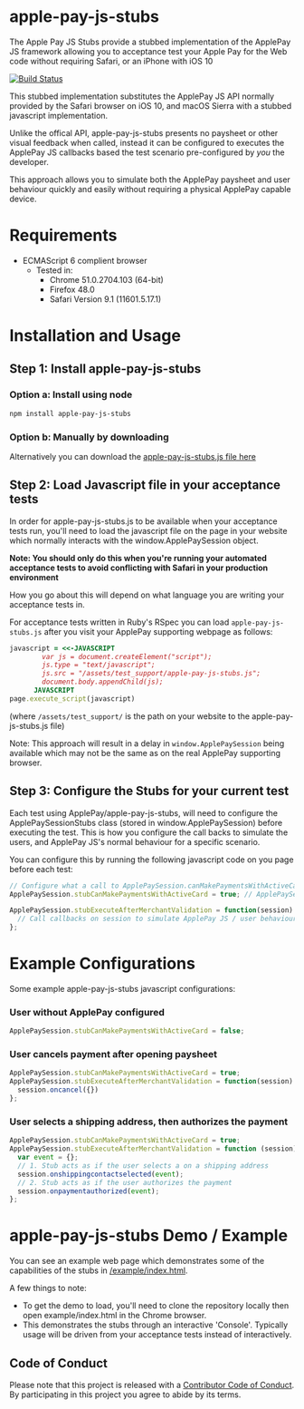 # apple-pay-js-stubs
The Apple Pay JS Stubs provide a stubbed implementation of the ApplePay JS framework allowing you to acceptance test your Apple Pay for the Web code without requiring Safari, or an iPhone with iOS 10

[![Build Status](https://travis-ci.org/indiegogo/apple-pay-js-stubs.svg?branch=master)](https://travis-ci.org/indiegogo/apple-pay-js-stubs)

This stubbed implementation substitutes the ApplePay JS API normally provided by the Safari browser on iOS 10, and macOS Sierra with a stubbed javascript implementation. 

Unlike the offical API, apple-pay-js-stubs presents no paysheet or other visual feedback when called, instead it can be configured to executes the ApplePay JS callbacks based the test scenario pre-configured by *you* the developer. 

This approach allows you to simulate both the ApplePay paysheet and user behaviour quickly and easily without requiring a physical ApplePay capable device.

# Requirements 
- ECMAScript 6 complient browser 
  - Tested in: 
    - Chrome 51.0.2704.103 (64-bit)
    - Firefox 48.0 
    - Safari Version 9.1 (11601.5.17.1)

# Installation and Usage 

## Step 1: Install apple-pay-js-stubs
### Option a: Install using node
 ```bash
npm install apple-pay-js-stubs
```

### Option b: Manually by downloading

Alternatively you can download the [apple-pay-js-stubs.js file here](https://github.com/indiegogo/apple-pay-js-stubs/blob/master/src/apple-pay-js-stubs.js)
 
## Step 2: Load Javascript file in your acceptance tests

In order for apple-pay-js-stubs.js to be available when your acceptance tests run, you'll need to load the javascript file on the page in your website which normally interacts with the window.ApplePaySession object. 

**Note: You should only do this when you're running your automated acceptance tests to avoid conflicting with Safari in your production environment**

How you go about this will depend on what language you are writing your acceptance tests in.

For acceptance tests written in Ruby's RSpec you can load `apple-pay-js-stubs.js` after you visit your ApplePay supporting webpage as follows: 
```ruby
javascript = <<-JAVASCRIPT
        var js = document.createElement("script");
        js.type = "text/javascript";
        js.src = "/assets/test_support/apple-pay-js-stubs.js";
        document.body.appendChild(js);
      JAVASCRIPT
page.execute_script(javascript)
```
(where `/assets/test_support/` is the path on your website to the apple-pay-js-stubs.js file)

Note: This approach will result in a delay in `window.ApplePaySession` being available which may not be the same as on the real ApplePay supporting browser.

## Step 3: Configure the Stubs for your current test 

Each test using ApplePay/apple-pay-js-stubs, will need to configure the ApplePaySessionStubs class (stored in window.ApplePaySession) before executing the test. This is how you configure the call backs to simulate the users, and ApplePay JS's normal behaviour for a specific scenario. 

You can configure this by running the following javascript code on you page before each test: 

```javascript
// Configure what a call to ApplePaySession.canMakePaymentsWithActiveCard(merchantIdentifier) should result to
ApplePaySession.stubCanMakePaymentsWithActiveCard = true; // ApplePaySession.canMakePaymentsWithActiveCard() returns promise resulting to true

ApplePaySession.stubExecuteAfterMerchantValidation = function(session) {
  // Call callbacks on session to simulate ApplePay JS / user behaviour 
};
```

# Example Configurations 
Some example apple-pay-js-stubs javascript configurations:

### User without ApplePay configured 
```javascript
ApplePaySession.stubCanMakePaymentsWithActiveCard = false;
```

### User cancels payment after opening paysheet 
```javascript
ApplePaySession.stubCanMakePaymentsWithActiveCard = true;
ApplePaySession.stubExecuteAfterMerchantValidation = function(session) {
  session.oncancel({})
};
```

### User selects a shipping address, then authorizes the payment
```javascript
ApplePaySession.stubCanMakePaymentsWithActiveCard = true;
ApplePaySession.stubExecuteAfterMerchantValidation = function (session) {
  var event = {};
  // 1. Stub acts as if the user selects a on a shipping address
  session.onshippingcontactselected(event);
  // 2. Stub acts as if the user authorizes the payment
  session.onpaymentauthorized(event);
};
```


# apple-pay-js-stubs Demo / Example 

You can see an example web page which demonstrates some of the capabilities of the stubs in [/example/index.html](/example/index.html).

A few things to note:
* To get the demo to load, you'll need to clone the repository locally then open example/index.html in the Chrome browser.
* This demonstrates the stubs through an interactive 'Console'. Typically usage will be driven from your acceptance tests instead of interactively. 


## Code of Conduct
Please note that this project is released with a [Contributor Code of Conduct](CODE_OF_CONDUCT.md). By participating in this project you agree to abide by its terms.
